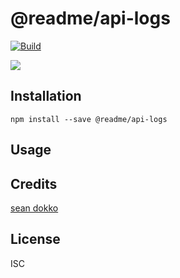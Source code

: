 # @readme/api-logs

[![Build](https://github.com/readmeio/api-explorer/workflows/CI/badge.svg)](https://github.com/readmeio/api-explorer/tree/master/packages/api-logs)

[![](https://d3vv6lp55qjaqc.cloudfront.net/items/1M3C3j0I0s0j3T362344/Untitled-2.png)](https://readme.io)

## Installation

```
npm install --save @readme/api-logs
```

## Usage

## Credits
[sean dokko](https://github.com/dok/)

## License

ISC
